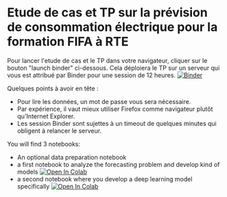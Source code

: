 ﻿# Etude de cas et TP sur la prévision de consommation électrique pour la formation FIFA à RTE

Pour lancer l'etude de cas et le TP dans votre navigateur, cliquer sur le bouton "launch binder" ci-dessous. Cela déploiera le TP sur un serveur qui vous est attribué par Binder pour une session de 12 heures. 
[![Binder](https://mybinder.org/badge.svg)](https://mybinder.org/v2/gh/rte-france/Formation_FIFA/master)

Quelques points à avoir en tête :
* Pour lire les données, un mot de passe vous sera nécessaire.
* Par expérience, il vaut mieux utiliser Firefox comme navigateur plutôt qu'Internet Explorer.
* Les session Binder sont sujettes à un timeout de quelques minutes qui obligent à relancer le serveur.

You will find 3 notebooks:
* An optional data preparation notebook
* a first notebook to analyze the forecasting problem and develop kind of models [![Open In Colab](https://colab.research.google.com/assets/colab-badge.svg)](https://colab.research.google.com/github/rte-france/Formation_FIFA/blob/master/etude_de_cas_conso-systeme_expert_ML.ipynb)
* a second notebook where you develop a deep learning model specifically [![Open In Colab](https://colab.research.google.com/assets/colab-badge.svg)](https://colab.research.google.com/github/rte-france/Formation_FIFA/blob/master/etude_de_cas_conso-deep_learning.ipynb)
